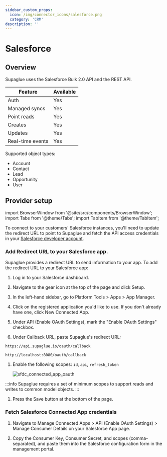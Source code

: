 ```yaml
---
sidebar_custom_props:
  icon: /img/connector_icons/salesforce.png
  category: 'CRM'
description: ''
---
```


# Salesforce

## Overview

Supaglue uses the Salesforce Bulk 2.0 API and the REST API.

| Feature                    | Available |
| -------------------------- | --------- |
| Auth                       | Yes       |
| Managed syncs              | Yes       |
| Point reads                | Yes       |
| Creates                    | Yes       |
| Updates                    | Yes       |
| Real-time events           | Yes       |

Supported object types:

- Account
- Contact
- Lead
- Opportunity
- User

## Provider setup

import BrowserWindow from '@site/src/components/BrowserWindow';
import Tabs from '@theme/Tabs';
import TabItem from '@theme/TabItem';

To connect to your customers' Salesforce instances, you'll need to update the redirect URL to point to Supaglue and fetch the API access credentials in your [Salesforce developer account](https://developer.salesforce.com).

### Add Redirect URL to your Salesforce app.

Supaglue provides a redirect URL to send information to your app. To add the redirect URL to your Salesforce app:

1. Log in to your Salesforce dashboard.

1. Navigate to the gear icon at the top of the page and click Setup.

1. In the left-hand sidebar, go to Platform Tools > Apps > App Manager.

1. Click on the registered application you'd like to use. If you don't already have one, click New Connected App.

1. Under API (Enable OAuth Settings), mark the "Enable OAuth Settings" checkbox.

1. Under Callback URL, paste Supaglue's redirect URL:

<Tabs>
<TabItem value="supaglue-cloud" label="Supaglue Cloud" default>

```
https://api.supaglue.io/oauth/callback
```

</TabItem>
<TabItem value="localhost" label="Localhost">

```
http://localhost:8080/oauth/callback
```
</TabItem>
</Tabs>

1. Enable the following scopes: `id`, `api`, `refresh_token`

   <BrowserWindow url="acmecorp.my.salesforce.com/app/mgmt/forceconnectedapp/forceAppEdit.apexp">

   ![sfdc_connected_app_oauth](/img/sfdc_connected_app_oauth.png 'sfdc connected app oauth')

   </BrowserWindow>

  :::info
  Supaglue requires a set of minimum scopes to support reads and writes to common model objects.
  :::

1. Press the Save button at the bottom of the page.

### Fetch Salesforce Connected App credentials

1. Navigate to Manage Connected Apps > API (Enable OAuth Settings) > Manage Consumer Details on your Salesforce App page.

1. Copy the Consumer Key, Consumer Secret, and scopes (comma-separated), and paste them into the Salesforce configuration form in the management portal.
